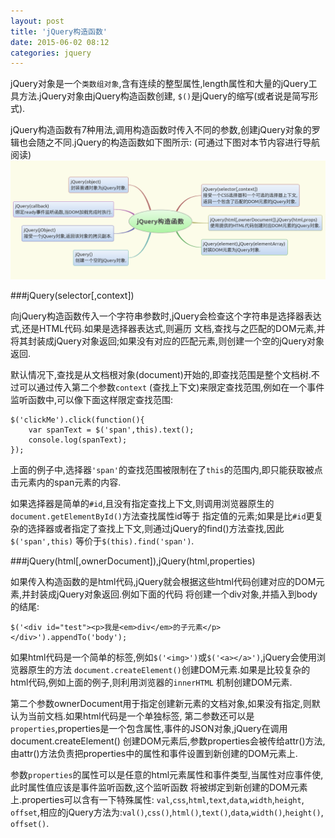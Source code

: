 ```yaml
---
layout: post
title: 'jQuery构造函数'
date: 2015-06-02 08:12
categories: jquery
---
```


jQuery对象是一个`类数组对象`,含有连续的整型属性,length属性和大量的jQuery工具方法.jQuery对象由jQuery构造函数创建,
`$()`是jQuery的缩写(或者说是简写形式).

jQuery构造函数有7种用法,调用构造函数时传入不同的参数,创建jQuery对象的罗辑也会随之不同.jQuery的构造函数如下图所示:
(可通过下图对本节内容进行导航阅读)
<img src="/resources/images/jquery/jQueryConstructor.png" usemap="#jQueryConstructor" title="jQuery构造函数"/>
<map id="jQueryConstructor" name="jQueryConstructor">
    <area shape="rect" coords="146,42,296,80" href="#" title="封装普通对象为jQuery对象"/>
    <area shape="rect" coords="480,60,728,116" href="#selector" title="通过选择器查找相应的元素,并封装为jQuery对象"/>
    <area shape="rect" coords="8,103,260,142" href="#" title="绑定ready事件监听函数,当DOM加载完成时立即执行"/>
    <area shape="rect" coords="28,164,260,203" href="#" title="接受一个jQuery对象,返回该对象的拷贝副本"/>
    <area shape="rect" coords="158,225,296,264" href="#" title="创建一个空的jQuery对象"/>
    <area shape="rect" coords="500,138,784,177" href="#html" title="使用HTML代码创建DOM元素的jQuery对象"/>
    <area shape="rect" coords="480,200,698,238" href="#" title="封装DOM元素为jQuery对象"/>
</map>


###<a id="selector" name="selector">jQuery(selector[,context])</a>

向jQuery构造函数传入一个字符串参数时,jQuery会检查这个字符串是选择器表达式,还是HTML代码.如果是选择器表达式,则遍历
文档,查找与之匹配的DOM元素,并将其封装成jQuery对象返回;如果没有对应的匹配元素,则创建一个空的jQuery对象返回.

默认情况下,查找是从文档根对象(document)开始的,即查找范围是整个文档树.不过可以通过传入第二个参数`context`
(查找上下文)来限定查找范围,例如在一个事件监听函数中,可以像下面这样限定查找范围:

    $('clickMe').click(function(){
        var spanText = $('span',this).text();
        console.log(spanText);
    });

上面的例子中,选择器`'span'`的查找范围被限制在了`this`的范围内,即只能获取被点击元素内的span元素的内容.

如果选择器是简单的`#id`,且没有指定查找上下文,则调用浏览器原生的`document.getElementById()`方法查找属性id等于
指定值的元素;如果是比`#id`更复杂的选择器或者指定了查找上下文,则通过jQuery的find()方法查找,因此`$('span',this)`
等价于`$(this).find('span')`.


###<a id="html" name="html">jQuery(html[,ownerDocument]),jQuery(html,properties)</a>

如果传入构造函数的是html代码,jQuery就会根据这些html代码创建对应的DOM元素,并封装成jQuery对象返回.例如下面的代码
将创建一个div对象,并插入到body的结尾:

    $('<div id="test"><p>我是<em>div</em>的子元素</p></div>').appendTo('body');

如果html代码是一个简单的标签,例如`$('<img>')`或`$('<a></a>')`,jQuery会使用浏览器原生的方法
`document.createElement()`创建DOM元素.如果是比较复杂的html代码,例如上面的例子,则利用浏览器的`innerHTML`
机制创建DOM元素.

第二个参数ownerDocument用于指定创建新元素的文档对象,如果没有指定,则默认为当前文档.如果html代码是一个单独标签,
第二参数还可以是`properties`,properties是一个包含属性,事件的JSON对象,jQuery在调用document.createElement()
创建DOM元素后,参数properties会被传给attr()方法,由attr()方法负责把properties中的属性和事件设置到新创建的DOM元素上.

参数`properties`的属性可以是任意的html元素属性和事件类型,当属性对应事件使,此时属性值应该是事件监听函数,这个监听函数
将被绑定到新创建的DOM元素上.properties可以含有一下特殊属性: `val`,`css`,`html`,`text`,`data`,`width`,`height`,
`offset`,相应的jQuery方法为:`val()`,`css()`,`html()`,`text()`,`data`,`width()`,`height()`,
`offset()`.

